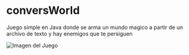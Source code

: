 # conversWorld
Juego simple en Java donde se arma un mundo magico a partir de un archivo de texto y hay enemigos que te persiguen

![Imagen del Juego](https://github.com/jpconver/juegoPaleta/blob/master/doc/juego.png)